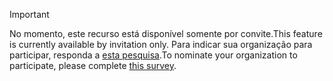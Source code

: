 > [!IMPORTANT]
> <span data-ttu-id="db9ca-101">No momento, este recurso está disponível somente por convite.</span><span class="sxs-lookup"><span data-stu-id="db9ca-101">This feature is currently available by invitation only.</span></span> <span data-ttu-id="db9ca-102">Para indicar sua organização para participar, responda a [esta pesquisa](https://aka.ms/ax2012upgrade).</span><span class="sxs-lookup"><span data-stu-id="db9ca-102">To nominate your organization to participate, please complete [this survey](https://aka.ms/ax2012upgrade).</span></span> 
